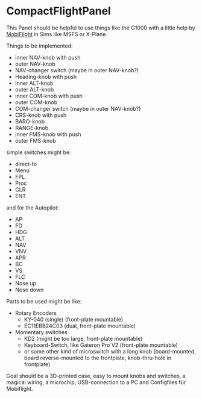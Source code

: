 # CompactFlightPanel
This Panel should be helpful to use things like the G1000 with a little help by [MobiFlight](https://www.mobiflight.com/) in Sims like MSFS or X-Plane.

Things to be implemented:
- inner NAV-knob with push
- outer NAV-knob
- NAV-changer switch (maybe in outer NAV-knob?)
- Heading-knob with push
- inner ALT-knob
- outer ALT-knob
- inner COM-knob with push
- outer COM-knob
- COM-changer switch (maybe in outer NAV-knob?)
- CRS-knob with push
- BARO-knob
- RANGE-knob
- inner FMS-knob with push
- outer FMS-knob

simple switches might be:
- direct-to
- Menu
- FPL
- Proc
- CLR
- ENT

and for the Autopilot:
- AP
- FD
- HDG
- ALT
- NAV
- VNV
- APR
- BC
- VS
- FLC
- Nose up
- Nose down


Parts to be used might be like:
- Rotary Encoders
  - KY-040 (single) (front-plate mountable)
  - EC11EBB24C03 (dual, front-plate mountable)
- Momentary switches
  - KD2 (might be too large, front-plate mountable)
  - Keyboard-Switch, like Gateron Pro V2 (front-plate mountable)
  - or some other kind of microswitch with a long knob (board-mounted, board reverse-mounted to the frontplate, knob-thru-hole in frontplate)

Goal should be a 3D-printed case, easy to mount knobs and switches, a magical wiring, a microchip, USB-connection to a PC and Configfiles für Mobiflight.

